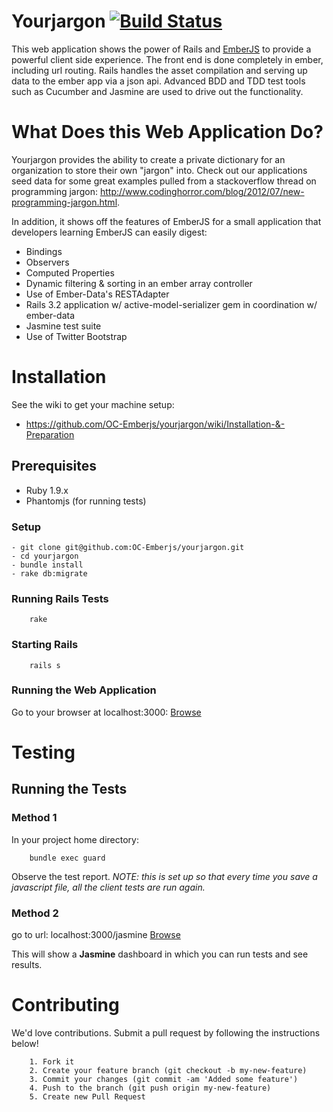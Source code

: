 # Yourjargon [![Build Status](https://secure.travis-ci.org/OC-Emberjs/yourjargon.png?branch=develop)](https://travis-ci.org/OC-Emberjs/yourjargon)

This web application shows the power of Rails and [EmberJS](http://emberjs.com) to provide a powerful client side experience.  The front end is done completely in ember, including url routing.  Rails handles the asset compilation and serving up data to the ember app via a json api.  Advanced BDD and TDD test tools such as Cucumber and Jasmine are used to drive out the functionality.

# What Does this Web Application Do?

Yourjargon provides the ability to create a private dictionary for an organization to store their own "jargon" into.  Check out our applications seed data for some great examples pulled from a stackoverflow thread on programming jargon:  http://www.codinghorror.com/blog/2012/07/new-programming-jargon.html.
	
In addition, it shows off the features of EmberJS for a small application that developers learning EmberJS can easily digest:

 * Bindings
 * Observers
 * Computed Properties
 * Dynamic filtering & sorting in an ember array controller
 * Use of Ember-Data's RESTAdapter
 * Rails 3.2 application w/ active-model-serializer gem in coordination w/ ember-data
 * Jasmine test suite
 * Use of Twitter Bootstrap

# Installation

See the wiki to get your machine setup:

 * https://github.com/OC-Emberjs/yourjargon/wiki/Installation-&-Preparation

## Prerequisites

 * Ruby 1.9.x
 * Phantomjs (for running tests)

### Setup

	- git clone git@github.com:OC-Emberjs/yourjargon.git
	- cd yourjargon
	- bundle install
	- rake db:migrate

### Running Rails Tests

		rake

### Starting Rails

		rails s

### Running the Web Application

Go to your browser at localhost:3000:
[Browse](http://localhost:3000/)

# Testing

## Running the Tests

### Method 1

In your project home directory:

		bundle exec guard

Observe the test report. *NOTE: this is set up so that every time you save a javascript file,
all the client tests are run again.*

### Method 2

go to url: localhost:3000/jasmine
[Browse](http://localhost:3000/jasmine)

This will show a **Jasmine** dashboard in which you can run tests and see results.

# Contributing

We'd love contributions.  Submit a pull request by following the instructions below!

		1. Fork it
		2. Create your feature branch (git checkout -b my-new-feature)
		3. Commit your changes (git commit -am 'Added some feature')
		4. Push to the branch (git push origin my-new-feature)
		5. Create new Pull Request

